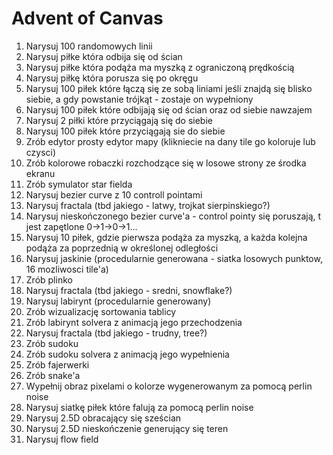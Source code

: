 # Advent of Canvas

1. Narysuj 100 randomowych linii
1. Narysuj piłke która odbija się od ścian
1. Narysuj piłke która podąża ma myszką z ograniczoną prędkością
1. Narysuj piłkę która porusza się po okręgu
1. Narysuj 100 piłek które łączą się ze sobą liniami jeśli znajdą się blisko siebie, a gdy powstanie trójkąt - zostaje on wypełniony
1. Narysuj 100 piłek które odbijają się od ścian oraz od siebie nawzajem
1. Narysuj 2 piłki które przyciągają się do siebie
1. Narysuj 100 piłek które przyciągają sie do siebie
1. Zrób edytor prosty edytor mapy (klikniecie na dany tile go koloruje lub czysci)
1. Zrób kolorowe robaczki rozchodzące się w losowe strony ze środka ekranu
1. Zrób symulator star fielda
1. Narysuj bezier curve z 10 controll pointami
1. Narysuj fractala (tbd jakiego - latwy, trojkat sierpinskiego?)
1. Narysuj nieskończonego bezier curve'a - control pointy się poruszają, t jest zapętlone 0->1->0->1...
1. Narysuj 10 piłek, gdzie pierwsza podąża za myszką, a każda kolejna podąża za poprzednią w określonej odległości
1. Narysuj jaskinie (procedularnie generowana - siatka losowych punktow, 16 mozliwosci tile'a)
1. Zrób plinko
1. Narysuj fractala (tbd jakiego - sredni, snowflake?)
1. Narysuj labirynt (procedularnie generowany)
1. Zrób wizualizację sortowania tablicy
1. Zrób labirynt solvera z animacją jego przechodzenia
1. Narysuj fractala (tbd jakiego - trudny, tree?)
1. Zrób sudoku
1. Zrób sudoku solvera z animacją jego wypełnienia
1. Zrób fajerwerki
1. Zrób snake'a
1. Wypełnij obraz pixelami o kolorze wygenerowanym za pomocą perlin noise
1. Narysuj siatkę piłek które falują za pomocą perlin noise
1. Narysuj 2.5D obracający się sześcian
1. Narysuj 2.5D nieskończenie generujący się teren
1. Narysuj flow field
